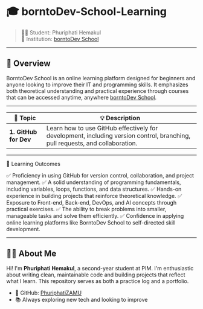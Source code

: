 # 🎓 borntoDev-School-Learning

> 👨‍🎓 Student: Phuriphati Hemakul\
> 🏫 Institution: [borntoDev School](https://school.borntodev.com/)

---

## 📖 Overview

BorntoDev School is an online learning platform designed for beginners and anyone looking to improve their IT and programming skills. It emphasizes both theoretical understanding and practical experience through courses that can be accessed anytime, anywhere [borntoDev School](https://school.borntodev.com/).

---

| 🔢 **Topic**                     | 💡 **Description**                                                                                                           |
| -------------------------------- | ---------------------------------------------------------------------------------------------------------------------------- |
| **1. GitHub for Dev**            | Learn how to use GitHub effectively for development, including version control, branching, pull requests, and collaboration. |

---

🎯 Learning Outcomes

✅ Proficiency in using GitHub for version control, collaboration, and project management.
✅ A solid understanding of programming fundamentals, including variables, loops, functions, and data structures.
✅ Hands-on experience in building projects that reinforce theoretical knowledge.
✅ Exposure to Front-end, Back-end, DevOps, and AI concepts through practical exercises.
✅ The ability to break problems into smaller, manageable tasks and solve them efficiently.
✅ Confidence in applying online learning platforms like BorntoDev School to self-directed skill development.

---

## 🙋‍♂️ About Me

Hi! I'm **Phuriphati Hemakul**, a second-year student at PIM. I'm enthusiastic about writing clean, maintainable code and building projects that reflect what I learn. This repository serves as both a practice log and a portfolio.

- 🔗 GitHub: [PhuriphatiZAMU](https://github.com/PhuriphatiZAMU)  
- 📚 Always exploring new tech and looking to improve
